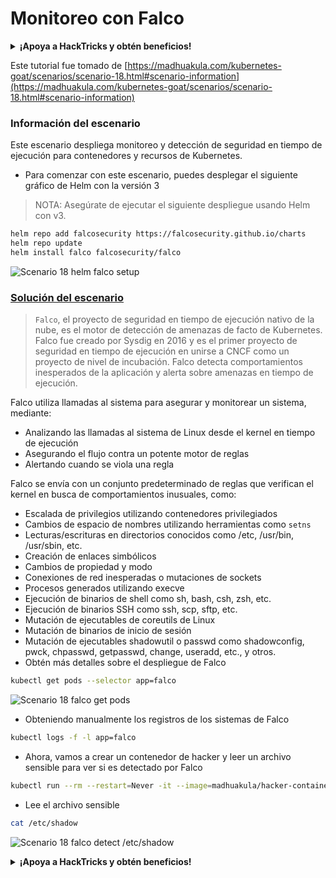 # Monitoreo con Falco

<details>

<summary><strong>¡Apoya a HackTricks y obtén beneficios!</strong></summary>

* Si deseas ver a **tu empresa anunciada en HackTricks** o si deseas acceder a la **última versión de PEASS o descargar HackTricks en PDF**, ¡consulta los [**PLANES DE SUSCRIPCIÓN**](https://github.com/sponsors/carlospolop)!
* Obtén el [**oficial PEASS & HackTricks swag**](https://peass.creator-spring.com)
* Descubre [**The PEASS Family**](https://opensea.io/collection/the-peass-family), nuestra colección de exclusivos [**NFTs**](https://opensea.io/collection/the-peass-family)
* **Únete al** 💬 [**grupo de Discord**](https://discord.gg/hRep4RUj7f) o al [**grupo de telegram**](https://t.me/peass) o **sígueme** en **Twitter** 🐦 [**@carlospolopm**](https://twitter.com/carlospolopm).
* **Comparte tus trucos de hacking enviando PR a los repositorios de GitHub de** [**HackTricks**](https://github.com/carlospolop/hacktricks) y [**HackTricks Cloud**](https://github.com/carlospolop/hacktricks-cloud).

</details>

Este tutorial fue tomado de [https://madhuakula.com/kubernetes-goat/scenarios/scenario-18.html#scenario-information](https://madhuakula.com/kubernetes-goat/scenarios/scenario-18.html#scenario-information)

### Información del escenario

Este escenario despliega monitoreo y detección de seguridad en tiempo de ejecución para contenedores y recursos de Kubernetes.

* Para comenzar con este escenario, puedes desplegar el siguiente gráfico de Helm con la versión 3

> NOTA: Asegúrate de ejecutar el siguiente despliegue usando Helm con v3.

```bash
helm repo add falcosecurity https://falcosecurity.github.io/charts
helm repo update
helm install falco falcosecurity/falco
```

![Scenario 18 helm falco setup](https://madhuakula.com/kubernetes-goat/scenarios/images/sc-18-1.png)

### [Solución del escenario](https://madhuakula.com/kubernetes-goat/scenarios/scenario-18.html#scenario-solution)

> `Falco`, el proyecto de seguridad en tiempo de ejecución nativo de la nube, es el motor de detección de amenazas de facto de Kubernetes. Falco fue creado por Sysdig en 2016 y es el primer proyecto de seguridad en tiempo de ejecución en unirse a CNCF como un proyecto de nivel de incubación. Falco detecta comportamientos inesperados de la aplicación y alerta sobre amenazas en tiempo de ejecución.

Falco utiliza llamadas al sistema para asegurar y monitorear un sistema, mediante:

* Analizando las llamadas al sistema de Linux desde el kernel en tiempo de ejecución
* Asegurando el flujo contra un potente motor de reglas
* Alertando cuando se viola una regla

Falco se envía con un conjunto predeterminado de reglas que verifican el kernel en busca de comportamientos inusuales, como:

* Escalada de privilegios utilizando contenedores privilegiados
* Cambios de espacio de nombres utilizando herramientas como `setns`
* Lecturas/escrituras en directorios conocidos como /etc, /usr/bin, /usr/sbin, etc.
* Creación de enlaces simbólicos
* Cambios de propiedad y modo
* Conexiones de red inesperadas o mutaciones de sockets
* Procesos generados utilizando execve
* Ejecución de binarios de shell como sh, bash, csh, zsh, etc.
* Ejecución de binarios SSH como ssh, scp, sftp, etc.
* Mutación de ejecutables de coreutils de Linux
* Mutación de binarios de inicio de sesión
* Mutación de ejecutables shadowutil o passwd como shadowconfig, pwck, chpasswd, getpasswd, change, useradd, etc., y otros.
* Obtén más detalles sobre el despliegue de Falco

```bash
kubectl get pods --selector app=falco
```

![Scenario 18 falco get pods](https://madhuakula.com/kubernetes-goat/scenarios/images/sc-18-2.png)

* Obteniendo manualmente los registros de los sistemas de Falco

```bash
kubectl logs -f -l app=falco
```

* Ahora, vamos a crear un contenedor de hacker y leer un archivo sensible para ver si es detectado por Falco

```bash
kubectl run --rm --restart=Never -it --image=madhuakula/hacker-container -- bash
```

* Lee el archivo sensible

```bash
cat /etc/shadow
```

![Scenario 18 falco detect /etc/shadow](https://madhuakula.com/kubernetes-goat/scenarios/images/sc-18-3.png)

<details>

<summary><strong>¡Apoya a HackTricks y obtén beneficios!</strong></summary>

* Si deseas ver a **tu empresa anunciada en HackTricks** o si deseas acceder a la **última versión de PEASS o descargar HackTricks en PDF**, ¡consulta los [**PLANES DE SUSCRIPCIÓN**](https://github.com/sponsors/carlospolop)!
* Obtén el [**oficial PEASS & HackTricks swag**](https://peass.creator-spring.com)
* Descubre [**The PEASS Family**](https://opensea.io/collection/the-peass-family), nuestra colección de exclusivos [**NFTs**](https://opensea.io/collection/the-peass-family)
* **Únete al** 💬 [**grupo de Discord**](https://discord.gg/hRep4RUj7f) o al [**grupo de telegram**](https://t.me/peass) o **sígueme** en **Twitter** 🐦 [**@carlospolopm**](https://twitter.com/carlospolopm).
* **Comparte tus trucos de hacking enviando PR a los repositorios de GitHub de** [**HackTricks**](https://github.com/carlospolop/hacktricks) y [**HackTricks Cloud**](https://github.com/carlospolop/hacktricks-cloud).

</details>